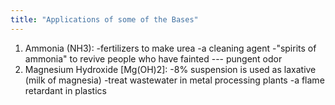 ```yaml
---
title: "Applications of some of the Bases"
---
```

1) Ammonia (NH3): 
-fertilizers to make urea
-a cleaning agent
-&quot;spirits of ammonia&quot; to revive people who have fainted --- pungent odor
2) Magnesium Hydroxide [Mg(OH)2]: 
-8% suspension is used as laxative (milk of magnesia)
-treat wastewater in metal processing plants
-a flame retardant in plastics

